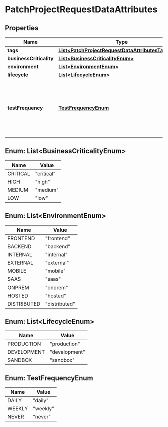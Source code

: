 

# PatchProjectRequestDataAttributes


## Properties

| Name | Type | Description | Notes |
|------------ | ------------- | ------------- | -------------|
|**tags** | [**List&lt;PatchProjectRequestDataAttributesTagsInner&gt;**](PatchProjectRequestDataAttributesTagsInner.md) |  |  [optional] |
|**businessCriticality** | [**List&lt;BusinessCriticalityEnum&gt;**](#List&lt;BusinessCriticalityEnum&gt;) |  |  [optional] |
|**environment** | [**List&lt;EnvironmentEnum&gt;**](#List&lt;EnvironmentEnum&gt;) |  |  [optional] |
|**lifecycle** | [**List&lt;LifecycleEnum&gt;**](#List&lt;LifecycleEnum&gt;) |  |  [optional] |
|**testFrequency** | [**TestFrequencyEnum**](#TestFrequencyEnum) | Test frequency of a project. Also controls when automated PRs may be created. |  [optional] |



## Enum: List&lt;BusinessCriticalityEnum&gt;

| Name | Value |
|---- | -----|
| CRITICAL | &quot;critical&quot; |
| HIGH | &quot;high&quot; |
| MEDIUM | &quot;medium&quot; |
| LOW | &quot;low&quot; |



## Enum: List&lt;EnvironmentEnum&gt;

| Name | Value |
|---- | -----|
| FRONTEND | &quot;frontend&quot; |
| BACKEND | &quot;backend&quot; |
| INTERNAL | &quot;internal&quot; |
| EXTERNAL | &quot;external&quot; |
| MOBILE | &quot;mobile&quot; |
| SAAS | &quot;saas&quot; |
| ONPREM | &quot;onprem&quot; |
| HOSTED | &quot;hosted&quot; |
| DISTRIBUTED | &quot;distributed&quot; |



## Enum: List&lt;LifecycleEnum&gt;

| Name | Value |
|---- | -----|
| PRODUCTION | &quot;production&quot; |
| DEVELOPMENT | &quot;development&quot; |
| SANDBOX | &quot;sandbox&quot; |



## Enum: TestFrequencyEnum

| Name | Value |
|---- | -----|
| DAILY | &quot;daily&quot; |
| WEEKLY | &quot;weekly&quot; |
| NEVER | &quot;never&quot; |



